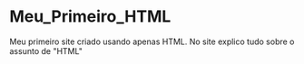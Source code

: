 # Meu_Primeiro_HTML
Meu primeiro site criado usando apenas HTML. No site explico tudo sobre o assunto de "HTML"
